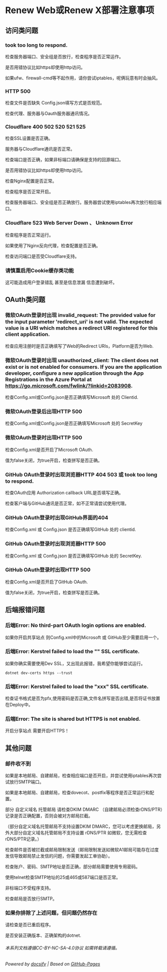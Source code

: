 # Renew Web或Renew X部署注意事项


## 访问类问题

### took too long to respond.

检查服务器端口、安全组是否放行，检查程序是否正常运作。

是否用错协议比如https却使用http访问。

如果ufw、firewall-cmd等不起作用，请你尝试iptables，呢俩玩意有时会抽风。

### HTTP 500

检查文件是否缺失 Config.json填写方式是否规范。

检查代理、服务器与Oauth服务器通讯情况。

### Cloudflare 400 502 520 521 525

检查SSL设置是否正确。

服务器与Cloudflare通讯是否正常。

检查端口是否正确，如果非标端口请确保是支持的回源端口。

是否用错协议比如https却使用http访问。

检查Nginx配置是否正常。

检查程序是否正常开启。

检查服务器端口、安全组是否正确放行。服务器尝试使用iptables再次放行相应端口。

### Cloudflare 523 Web Server Down 、 Unknown Error

检查程序是否正常运行。

如果使用了Nginx反向代理，检查配置是否正确。

检查访问端口是否受Cloudflare支持。

### 请慎重启用Cookie缓存类功能

这可能造成用户登录错乱 甚至是信息泄漏 信息遭到破坏。


## OAuth类问题

### 微软OAuth登录时出现 invalid_request: The provided value for the input parameter 'redirect_uri' is not valid. The expected value is a URI which matches a redirect URI registered for this client application.

检查应用注册时是否正确填写了Web的Redirect URIs，Platform是否为Web.

### 微软OAuth登录时出现 unauthorized_client: The client does not exist or is not enabled for consumers. If you are the application developer, configure a new application through the App Registrations in the Azure Portal at https://go.microsoft.com/fwlink/?linkid=2083908.

检查Config.xml或Config.json是否正确填写Microsoft 处的 Clientid.

### 微软OAuth登录后出现HTTP 500

检查Config.xml或Config.json是否正确填写Microsoft 处的 SecretKey

### 微软OAuth登录时出现HTTP 500

检查Config.xml是否开启了Microsoft OAuth.

值为false关闭，为true开启，检查拼写是否正确。

### GitHub OAuth登录时出现浏览器HTTP 404 503 或 took too long to respond.

检查OAuth应用 Authorization callback URL是否填写正确。

检查客户端与GitHub通讯是否正常，如不正常请尝试使用代理。

### GitHub OAuth登录时出现GitHub界面的404

检查Config.xml 或 Config.json 是否正确填写GitHub 处的 clientid.

### GitHub OAuth登录时出现浏览器HTTP 500

检查Config.xml 或 Config.json 是否正确填写GitHub 处的 SecretKey.

### GitHub OAuth登录时出现HTTP 500

检查Config.xml是否开启了GitHub OAuth.

值为false关闭，为true开启，检查拼写是否正确。


## 后端报错问题

### 后端Error: No third-part OAuth login options are enabled.

如果你开启共享站点 则Config.xml中的Microsoft 或 GitHub至少需要启用一个。

### 后端Error: Kerstrel failed to load the "" SSL certificate.

如果你确实需要使用Dev SSL，又出现此报错，我希望你能够尝试运行。
~~~
dotnet dev-certs https --trust
~~~

### 后端Error: Kerstrel failed to load the "xxx" SSL certificate.

检查证书格式是否为pfx,使用密码是否正确,文件名拼写是否出错,是否将证书放置在Deploy中。

### 后端Error: The site is shared but HTTPS is not enabled.

开启分享站点 需要开启HTTPS！


## 其他问题

### 邮件收不到

如果是本地邮局、自建邮局，检查相应端口是否开启，并尝试使用iptables再次尝试放行SMTP端口。

如果是本地邮局、自建邮局，检查dovecot、postfix等程序是否正常运行和配置。

部分 自定义域名 托管邮局 请检查DKIM DMARC （自建邮局必须检查rDNS/PTR）记录是否正确配置，否则会被对方邮局拦截。

（部分自定义域名托管邮局不支持设置DKIM DMARC，您可以考虑更换邮局，另外大部分自定义域名托管邮局不支持设置 rDNS/PTR 如微软，您无需检查rDNS/PTR记录。）

检查邮件是否被拦截或邮局限制发送（邮局限制发送如微软A1邮局可能存在过度发信导致邮局禁止发信的问题，你需要发起工单协助）。

检查账户、密码、SMTP地址是否正确，部分邮局需要使用专用密码。

使用telnet检查SMTP地址的25或465或587端口是否正常。

非标端口不受程序支持。

检查邮局是否放行SMTP。

### 如果你排除了上述问题，但问题仍然存在

请检查是否已重启程序。

是否安装正确版本、正确架构的dotnet.


###### 本系列文档遵循CC-BY-NC-SA-4.0协议 如需转载请遵循。

###### Powered by [docsify](https://docsify.js.org/#/zh-cn/) | Based on [GitHub-Pages](https://github.com/leeskyler-top/Microsoft365-E5Developer-Renew-Web-Docs/)
